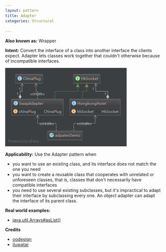 ```yaml
---
layout: pattern
title: Adapter
categories: Structural

---
```


**Also known as:** Wrapper

**Intent:** Convert the interface of a class into another interface the clients
expect. Adapter lets classes work together that couldn't otherwise because of
incompatible interfaces.

![alt text](./etc/adapter.png "Adapter")


**Applicability:** Use the Adapter pattern when

* you want to use an existing class, and its interface does not match the one you need
* you want to create a reusable class that cooperates with unrelated or unforeseen classes, that is, classes that don't necessarily have compatible interfaces
* you need to use several existing subclasses, but it's impractical to adapt their interface by subclassing every one. An object adapter can adapt the interface of its parent class.

**Real world examples:**

* [java.util.Arrays#asList()](http://docs.oracle.com/javase/8/docs/api/java/util/Arrays.html#asList%28T...%29)

**Credits**
* [oodesign](http://www.oodesign.com/adapter-pattern.html)
* [iluwatar](https://github.com/iluwatar/java-design-patterns/tree/master/adapter)